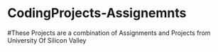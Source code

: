 # CodingProjects-Assignemnts
#These Projects are a combination of Assignments and Projects from University Of Silicon Valley
